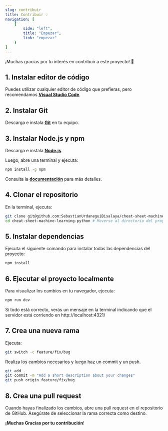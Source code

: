 ```yaml
---
slug: contribuir
title: Contribuir 💡
navigation: [
	{
		side: "left",
		title: "Empezar",
		link: "empezar"
	}
]
---
```


¡Muchas gracias por tu interés en contribuir a este proyecto! 🚀

## 1. Instalar editor de código

Puedes utilizar cualquier editor de código que prefieras, pero recomendamos [<ins>**Visual Studio Code**</ins>](https://code.visualstudio.com/).

## 2. Instalar Git

Descarga e instala [<ins>**Git**</ins>](https://git-scm.com/downloads) en tu equipo.

## 3. Instalar Node.js y npm

Descarga e instala [<ins>**Node.js**</ins>](https://nodejs.org/es/download).

Luego, abre una terminal y ejecuta:

```bash
npm install -g npm
```

Consulta la <ins>[**documentación**](https://docs.npmjs.com/downloading-and-installing-node-js-and-npm)</ins> para más detalles.

## 4. Clonar el repositorio

En la terminal, ejecuta:

```bash
git clone git@github.com:SebastianUrdaneguiBisalaya/cheat-sheet-machine-learning-python.git
cd cheat-sheet-machine-learning-python # Moverse al directorio del proyecto
```

## 5. Instalar dependencias

Ejecuta el siguiente comando para instalar todas las dependencias del proyecto:

```bash
npm install
```

## 6. Ejecutar el proyecto localmente

Para visualizar los cambios en tu navegador, ejecuta:

```bash
npm run dev
```

Si todo está correcto, verás un mensaje en la terminal indicando que el servidor está corriendo en http://localhost:4321/


## 7. Crea una nueva rama

Ejecuta: 

```bash
git switch -c feature/fix/bug
```

Realiza los cambios necesarios y luego haz un commit y un push.

```bash
git add .
git commit -m "Add a short description about your changes"
git push origin feature/fix/bug
```

## 8. Crea una pull request

Cuando hayas finalizado los cambios, abre una pull request en el repositorio de GitHub. Asegúrate de seleccionar la rama correcta como destino.

**¡Muchas Gracias por tu contribución**!